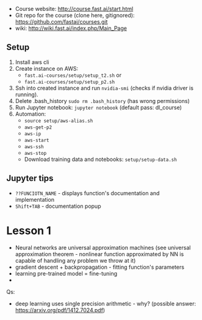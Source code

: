 * Course website:
http://course.fast.ai/start.html
* Git repo for the course (clone here, gitignored):
https://github.com/fastai/courses.git
* wiki:
http://wiki.fast.ai/index.php/Main_Page



## Setup
1. Install aws cli
1. Create instance on AWS:
    * `fast.ai-courses/setup/setup_t2.sh` or
    * `fast.ai-courses/setup/setup_p2.sh`
1. Ssh into created instance and run `nvidia-smi` (checks if nvidia driver is running).
1. Delete .bash_history `sudo rm .bash_history` (has wrong permissions)
1. Run Jupyter notebook: `jupyter notebook` (default pass: dl_course)
1. Automation:
    * `source setup/aws-alias.sh`
    * `aws-get-p2`
    * `aws-ip`
    * `aws-start`
    * `aws-ssh`
    * `aws-stop`
    * Download training data and notebooks: `setup/setup-data.sh`


## Jupyter tips
* `??FUNCIOTN_NAME` - displays function's documentation and implementation
* `Shift+TAB` - documentation popup


# Lesson 1
* Neural networks are universal approximation machines (see universal approximation theorem - nonlinear function approximated by NN is capable of handling any problem we throw at it)
* gradient descent + backpropagation - fitting function's parameters
* learning pre-trained model = fine-tuning
*

Qs:
* deep learning uses single precision arithmetic - why? (possible answer: https://arxiv.org/pdf/1412.7024.pdf)
